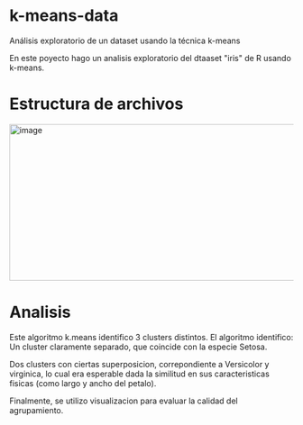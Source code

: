 # k-means-data
Análisis exploratorio de un dataset usando la técnica k-means

En este poyecto hago un analisis exploratorio del dtaaset "iris" de R usando k-means. 

# Estructura de archivos 
<img width="799" height="278" alt="image" src="https://github.com/user-attachments/assets/eb3759c1-b4ac-43e4-9518-79cfd00c0d5d" />


# Analisis 
Este algoritmo k.means identifico 3 clusters distintos.
El algoritmo identifico: 
Un cluster claramente separado, que coincide con la especie Setosa. 

Dos clusters con ciertas superposicion, correpondiente a Versicolor y virginica, lo cual era esperable dada la similitud en sus caracteristicas fisicas (como largo y ancho del petalo). 

Finalmente, se utilizo visualizacion para evaluar la calidad del agrupamiento. 


